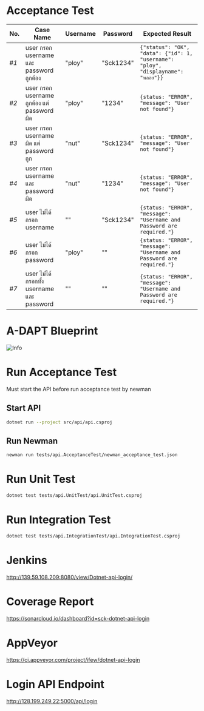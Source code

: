 # Acceptance Test
No. | Case Name | Username | Password | Expected Result
--- | --- | --- | --- | ---
*#1* | user กรอก username และ password ถูกต้อง | "ploy" | "Sck1234" | `{"status": "OK", "data": {"id": 1, "username": "ploy", "displayname": "พลอย"}}`
*#2* | user กรอก username ถูกต้อง แต่ password ผิด | "ploy" | "1234" | `{status: "ERROR", "message": "User not found"}`
*#3* | user กรอก username ผิด แต่ password ถูก | "nut" | "Sck1234" | `{status: "ERROR", "message": "User not found"}`
*#4* | user กรอก username และ password ผิด | "nut" | "1234" | `{status: "ERROR", "message": "User not found"}`
*#5* | user ไม่ได้กรอก username | "" | "Sck1234" | `{status: "ERROR", "message": "Username and Password are required."}`
*#6* | user ไม่ได้กรอก password | "ploy" | "" | `{status: "ERROR", "message": "Username and Password are required."}`
*#7* | user ไม่ได้กรอกทั้ง username และ password | "" | "" | `{status: "ERROR", "message": "Username and Password are required."}`

# A-DAPT Blueprint

![Info](https://raw.githubusercontent.com/zyracuze/dotnet-api-login/master/adapt.jpg)

# Run Acceptance Test
Must start the API before run acceptance test by newman

## Start API
```sh
dotnet run --project src/api/api.csproj
```

## Run Newman
```sh
newman run tests/api.AcceptanceTest/newman_acceptance_test.json
```

# Run Unit Test
```sh
dotnet test tests/api.UnitTest/api.UnitTest.csproj
```

# Run Integration Test
```sh
dotnet test tests/api.IntegrationTest/api.IntegrationTest.csproj
```

# Jenkins
http://139.59.108.209:8080/view/Dotnet-api-login/

# Coverage Report
https://sonarcloud.io/dashboard?id=sck-dotnet-api-login

# AppVeyor
https://ci.appveyor.com/project/ifew/dotnet-api-login

# Login API Endpoint
http://128.199.249.22:5000/api/login